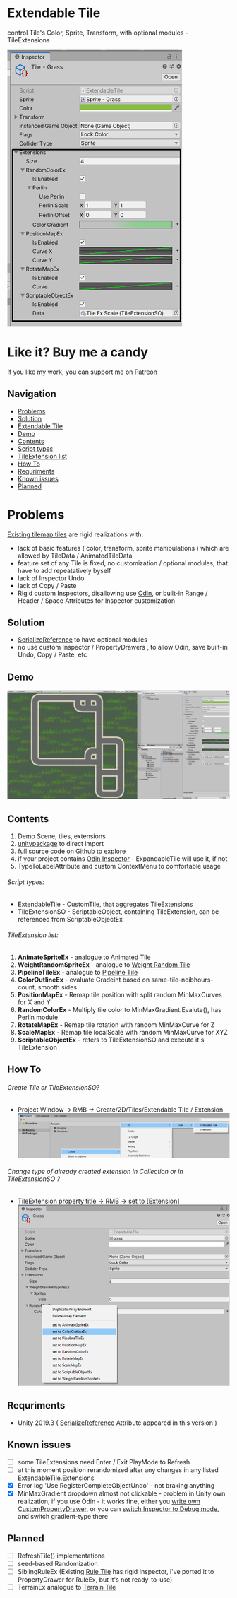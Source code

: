 # Extendable Tile
control Tile's Color, Sprite, Transform, with optional modules - TileExtensions

![alt text](https://github.com/mitay-walle/Extendable-Tile/blob/master/ExtendableTile/Documentation/readme_preview.png?raw=true)

# Like it? Buy me a candy
If you like my work, you can support me on [Patreon](https://www.patreon.com/mitaywalle)

## Navigation
- [Problems](https://github.com/mitay-walle/Extendable-Tile#problems)
- [Solution](https://github.com/mitay-walle/Extendable-Tile#solution)
- [Extendable Tile](https://github.com/mitay-walle/Extendable-Tile#extendable-tile)
- [Demo](https://github.com/mitay-walle/Extendable-Tile#demo)
- [Contents](https://github.com/mitay-walle/Extendable-Tile#contents)
- [Script types](https://github.com/mitay-walle/Extendable-Tile#script-types)
- [TileExtension list](https://github.com/mitay-walle/Extendable-Tile#tileextension-list)
- [How To](https://github.com/mitay-walle/Extendable-Tile#how-to)
- [Requriments](https://github.com/mitay-walle/Extendable-Tile#requriments)
- [Known issues](https://github.com/mitay-walle/Extendable-Tile#known-issues)
- [Planned](https://github.com/mitay-walle/Extendable-Tile#known-issues)

# Problems
[Existing tilemap tiles](https://docs.unity3d.com/Packages/com.unity.2d.tilemap.extras@1.5/manual/Tiles.html) are rigid realizations with:
- lack of basic features ( color, transform, sprite manipulations ) which are allowed by TileData / AnimatedTileData
- feature set of any Tile is fixed, no customization / optional modules, that have to add repeatatively byself
- lack of Inspector Undo
- lack of Copy / Paste
- Rigid custom Inspectors, disallowing use [Odin](https://odininspector.com/), or built-in Range / Header / Space Attributes for Inspector customization

## Solution
- [SerializeReference](https://docs.unity3d.com/2019.3/Documentation/ScriptReference/SerializeReference.html) to have optional modules
- no use custom Inspector / PropertyDrawers , to allow Odin, save built-in Undo, Copy / Paste, etc

## Demo
![alt text](https://github.com/mitay-walle/Extendable-Tile/blob/master/ExtendableTile/Documentation/demo_preview.png?raw=true)

## Contents
1. Demo Scene, tiles, extensions
2. [unitypackage](https://github.com/mitay-walle/Extendable-Tile/blob/master/extendableTilePacked.unitypackage) to direct import
3. full source code on Github to explore
4. if your project contains [Odin Inspector](https://odininspector.com/) - ExpandableTile will use it, if not
5. TypeToLabelAttribute and custom ContextMenu to comfortable usage

###### Script types:
- ExtendableTile - CustomTile, that aggregates TileExtensions
- TileExtensionSO - ScriptableObject, containing TileExtension, can be referenced from ScriptableObjectEx


###### TileExtension list:
1. **AnimateSpriteEx** - analogue to [Animated Tile](https://docs.unity3d.com/Packages/com.unity.2d.tilemap.extras@1.6/manual/AnimatedTile.html)
2. **WeightRandomSpriteEx** - analogue to [Weight Random Tile](https://docs.unity3d.com/Packages/com.unity.2d.tilemap.extras@1.5/manual/WeightedRandomTile.html)
3. **PipelineTileEx** - analogue to [Pipeline Tile](https://docs.unity3d.com/Packages/com.unity.2d.tilemap.extras@1.5/manual/PipelineTile.html)
4. **ColorOutlineEx** - evaluate Gradeint based on same-tile-neibhours-count, smooth sides
5. **PositionMapEx** - Remap tile position with split random MinMaxCurves for X and Y
6. **RandomColorEx** - Multiply tile color to MinMaxGradient.Evalute(), has Perlin module
7. **RotateMapEx** - Remap tile rotation with random MinMaxCurve for Z
8. **ScaleMapEx** - Remap tile localScale with random MinMaxCurve for XYZ
9. **ScriptableObjectEx** - refers to TileExtensionSO and execute it's TileExtension

## How To
###### Create Tile or TileExtensionSO?
- Project Window -> RMB -> Create/2D/Tiles/Extendable Tile / Extension
![alt text](https://github.com/mitay-walle/Extendable-Tile/blob/master/ExtendableTile/Documentation/Instruction_createTile_ProjectContextMenu.png?raw=true)
###### Change type of already created extension in Collection or in TileExtensionSO ?
- TileExtension property title -> RMB -> set to \[Extension]
![alt text](https://github.com/mitay-walle/Extendable-Tile/blob/master/ExtendableTile/Documentation/Instruction_setType_ContextMenu.png?raw=true)

## Requriments
- Unity 2019.3 ( [SerializeReference](https://docs.unity3d.com/2019.3/Documentation/ScriptReference/SerializeReference.html) Attribute appeared in this version )
 
## Known issues
- [ ] some TileExtensions need Enter / Exit PlayMode to Refresh
- [ ] at this moment position rerandomized after any changes in any listed ExtendableTile.Extensions
- [x] Error log 'Use RegisterCompleteObjectUndo' - not braking anything
- [x] MinMaxGradient dropdown almost not clickable - problem in Unity own realization, if you use Odin - it works fine, either you [write own CustomPropertyDrawer](https://docs.unity3d.com/ru/2019.3/Manual/editor-PropertyDrawers.html), or you can [switch Inspector to Debug mode](https://docs.unity3d.com/Manual/InspectorOptions.html), and switch gradient-type there 

## Planned
- [ ] RefreshTile() implementations
- [ ] seed-based Randomization
- [ ] SiblingRuleEx (Existing [Rule Tile](https://docs.unity3d.com/Packages/com.unity.2d.tilemap.extras@1.6/manual/RuleTile.html) has rigid Inspector, i've ported it to PropertyDrawer for RuleEx, but it's not ready-to-use)
- [ ] TerrainEx analogue to [Terrain Tile](https://docs.unity3d.com/Packages/com.unity.2d.tilemap.extras@1.5/manual/TerrainTile.html)

